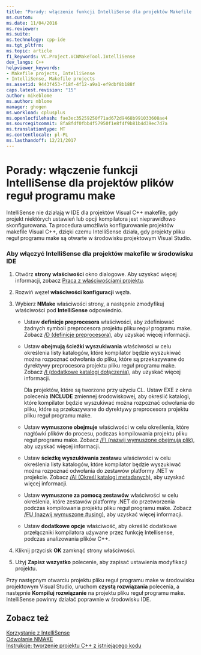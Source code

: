 ```yaml
---
title: "Porady: włączenie funkcji IntelliSense dla projektów Makefile | Dokumentacja firmy Microsoft"
ms.custom: 
ms.date: 11/04/2016
ms.reviewer: 
ms.suite: 
ms.technology: cpp-ide
ms.tgt_pltfrm: 
ms.topic: article
f1_keywords: VC.Project.VCNMakeTool.IntelliSense
dev_langs: C++
helpviewer_keywords:
- Makefile projects, IntelliSense
- IntelliSense, Makefile projects
ms.assetid: 9443f453-f18f-4f12-a9a1-ef9dbf8b188f
caps.latest.revision: "15"
author: mikeblome
ms.author: mblome
manager: ghogen
ms.workload: cplusplus
ms.openlocfilehash: fae3ec35259250f71ad672d9468b991033608ae4
ms.sourcegitcommit: 8fa8fdf0fbb4f57950f1e8f4f9b81b4d39ec7d7a
ms.translationtype: MT
ms.contentlocale: pl-PL
ms.lasthandoff: 12/21/2017
---
```

# <a name="how-to-enable-intellisense-for-makefile-projects"></a>Porady: włączenie funkcji IntelliSense dla projektów plików reguł programu make
IntelliSense nie działają w IDE dla projektów Visual C++ makefile, gdy projekt niektórych ustawień lub opcji kompilatora jest nieprawidłowo skonfigurowana. Ta procedura umożliwia konfigurowanie projektów makefile Visual C++, dzięki czemu IntelliSense działa, gdy projekty pliku reguł programu make są otwarte w środowisku projektowym Visual Studio.  
  
### <a name="to-enable-intellisense-for-makefile-projects-in-the-ide"></a>Aby włączyć IntelliSense dla projektów makefile w środowisku IDE  
  
1.  Otwórz **strony właściwości** okno dialogowe. Aby uzyskać więcej informacji, zobacz [Praca z właściwościami projektu](../ide/working-with-project-properties.md).  
  
2.  Rozwiń węzeł **właściwości konfiguracji** węzła.  
  
3.  Wybierz **NMake** właściwości strony, a następnie zmodyfikuj właściwości pod **IntelliSense** odpowiednio.  
  
    -   Ustaw **definicje preprocesora** właściwości, aby zdefiniować żadnych symboli preprocesora projektu pliku reguł programu make. Zobacz [/D (definicje preprocesora)](../build/reference/d-preprocessor-definitions.md), aby uzyskać więcej informacji.  
  
    -   Ustaw **obejmują ścieżki wyszukiwania** właściwości w celu określenia listy katalogów, które kompilator będzie wyszukiwać można rozpoznać odwołania do pliku, które są przekazywane do dyrektywy preprocesora projektu pliku reguł programu make. Zobacz [/I (dodatkowe katalogi dołączenia)](../build/reference/i-additional-include-directories.md), aby uzyskać więcej informacji.  
  
         Dla projektów, które są tworzone przy użyciu CL. Ustaw EXE z okna polecenia **INCLUDE** zmiennej środowiskowej, aby określić katalogi, które kompilator będzie wyszukiwać można rozpoznać odwołania do pliku, które są przekazywane do dyrektywy preprocesora projektu pliku reguł programu make.  
  
    -   Ustaw **wymuszone obejmuje** właściwości w celu określenia, które nagłówki plików do procesu, podczas kompilowania projektu pliku reguł programu make. Zobacz [/FI (nazwij wymuszone obejmują plik)](../build/reference/fi-name-forced-include-file.md), aby uzyskać więcej informacji.  
  
    -   Ustaw **ścieżkę wyszukiwania zestawu** właściwości w celu określenia listy katalogów, które kompilator będzie wyszukiwać można rozpoznać odwołania do zestawów platformy .NET w projekcie. Zobacz [/AI (Określ katalogi metadanych)](../build/reference/ai-specify-metadata-directories.md), aby uzyskać więcej informacji.  
  
    -   Ustaw **wymuszone za pomocą zestawów** właściwości w celu określenia, które zestawów platformy .NET do przetworzenia podczas kompilowania projektu pliku reguł programu make. Zobacz [/FU (nazwij wymuszone #using)](../build/reference/fu-name-forced-hash-using-file.md), aby uzyskać więcej informacji.  
  
    -   Ustaw **dodatkowe opcje** właściwość, aby określić dodatkowe przełączniki kompilatora używane przez funkcję Intellisense, podczas analizowania plików C++.  
  
4.  Kliknij przycisk **OK** zamknąć strony właściwości.  
  
5.  Użyj **Zapisz wszystko** polecenie, aby zapisać ustawienia modyfikacji projektu.  
  
 Przy następnym otwarciu projektu pliku reguł programu make w środowisku projektowym Visual Studio, uruchom **czystą rozwiązania** polecenia, a następnie **Kompiluj rozwiązanie** na projektu pliku reguł programu make. IntelliSense powinny działać poprawnie w środowisku IDE.  
  
## <a name="see-also"></a>Zobacz też  
 [Korzystanie z IntelliSense](/visualstudio/ide/using-intellisense)   
 [Odwołanie NMAKE](../build/nmake-reference.md)   
 [Instrukcje: tworzenie projektu C++ z istniejącego kodu](../ide/how-to-create-a-cpp-project-from-existing-code.md)